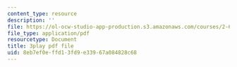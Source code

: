 ```yaml
---
content_type: resource
description: ''
file: https://ol-ocw-studio-app-production.s3.amazonaws.com/courses/2-627-fundamentals-of-photovoltaics-fall-2013/8eb7ef0effd13fd9e33967a084828c68_FLbfYpkSZ84.pdf
file_type: application/pdf
resourcetype: Document
title: 3play pdf file
uid: 8eb7ef0e-ffd1-3fd9-e339-67a084828c68
---
```

